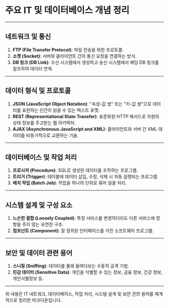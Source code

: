 # 주요 IT 및 데이터베이스 개념 정리

---

## 네트워크 및 통신

1. **FTP (File Transfer Protocol)**: 파일 전송을 위한 프로토콜.
2. **소켓 (Socket)**: 서버와 클라이언트 간의 통신 요청을 연결하는 방식.
3. **DB 링크 (DB Link)**: 수신 시스템에서 생성하고 송신 시스템에서 해당 DB 링크를 참조하여 데이터 연계.

---

## 데이터 형식 및 프로토콜

1. **JSON (JavaScript Object Notation)**: "속성-값 쌍" 또는 "키-값 쌍"으로 데이터를 표현하는 인간이 읽을 수 있는 텍스트 포맷.
2. **REST (Representational State Transfer)**: 표준화된 HTTP 메서드로 자원의 상태 정보를 주고받는 웹 아키텍처.
3. **AJAX (Asynchronous JavaScript and XML)**: 클라이언트와 서버 간 XML 데이터를 비동기적으로 교환하는 기술.

---

## 데이터베이스 및 작업 처리

1. **프로시저 (Procedure)**: SQL로 생성된 데이터를 조작하는 프로그램.
2. **트리거 (Trigger)**: 테이블에 데이터 삽입, 수정, 삭제 시 자동 실행되는 프로그램.
3. **배치 작업 (Batch Job)**: 작업을 하나의 단위로 묶어 일괄 처리.

---

## 시스템 설계 및 구성 요소

1. **느슨한 결합 (Loosely Coupled)**: 특정 서비스를 변경하더라도 다른 서비스에 영향을 주지 않는 유연한 구조.
2. **컴포넌트 (Component)**: 잘 정의된 인터페이스를 가진 소프트웨어 프로그램.

---

## 보안 및 데이터 관련 용어

1. **스니핑 (Sniffing)**: 데이터를 몰래 들여다보는 수동적 공격 기법.
2. **민감 데이터 (Sensitive Data)**: 개인을 식별할 수 있는 정보, 금융 정보, 건강 정보, 개인식별정보 등.

---

위 내용은 IT 네트워크, 데이터베이스, 작업 처리, 시스템 설계 및 보안 관련 용어를 체계적으로 정리한 마크다운입니다.
